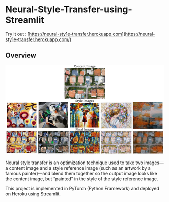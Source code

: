 # Neural-Style-Transfer-using-Streamlit

Try it out : [https://neural-sty1e-transfer.herokuapp.com](https://neural-sty1e-transfer.herokuapp.com/)

## Overview

![](images/neural-style.jpg)



Neural style transfer is an optimization technique used to take two images—a content image
and a style reference image (such as an artwork by a famous painter)—and blend them
together so the output image looks like the content image, but “painted” in the style of the
style reference image. 

This project is implemented in PyTorch (Python Framework) and deployed on Heroku using Streamlit.
